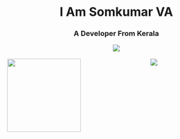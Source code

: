 <h1 align="center">I Am Somkumar VA</h1>
<h3 align="center">A Developer From Kerala</h3>

<div align="center" margin-bottom="10px">
  <a href="https://github.com/ryo-ma/github-profile-trophy">
    <img align="center" src="https://github-profile-trophy.vercel.app/?username=somkumarav&theme=gruvbox&margin-w=15&margin-h=15&column=6"/>
  </a>
</div>

</br>

<div align="center">
  <img height="170" align="left" src="https://github-readme-stats.vercel.app/api?username=somkumarav&count_private=true&include_all_commits=true&theme=tokyonight"/>
  <img src="https://github-readme-stats.vercel.app/api/top-langs/?username=somkumarav&layout=compact&theme=onedark&langs_count=15" />
</div>

</br>

<!-- <p align="left">
  <img src="https://komarev.com/ghpvc/?username=somkumarav&label=Profile%20views&color=0e75b6&style=flat" />
</p> -->

